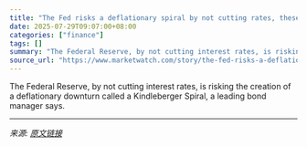 ```yaml
---
title: "The Fed risks a deflationary spiral by not cutting rates, these bond experts say"
date: 2025-07-29T09:07:00+08:00
categories: ["finance"]
tags: []
summary: "The Federal Reserve, by not cutting interest rates, is risking the creation of a deflationary downturn called a Kindleberger Spiral, a leading bond manager says."
source_url: "https://www.marketwatch.com/story/the-fed-risks-a-deflationary-spiral-by-not-cutting-rates-these-bond-experts-say-76b1523f?mod=mw_rss_topstories"
---
```


The Federal Reserve, by not cutting interest rates, is risking the creation of a deflationary downturn called a Kindleberger Spiral, a leading bond manager says.

---

*来源: [原文链接](https://www.marketwatch.com/story/the-fed-risks-a-deflationary-spiral-by-not-cutting-rates-these-bond-experts-say-76b1523f?mod=mw_rss_topstories)*
